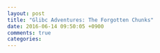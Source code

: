 ```yaml
---
layout: post
title: "Glibc Adventures: The Forgotten Chunks"
date: 2016-06-14 09:50:05 +0900
comments: true
categories: 
---
```

